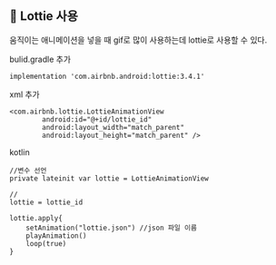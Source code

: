 ## 📌 Lottie 사용

움직이는 애니메이션을 넣을 때 gif로 많이 사용하는데 lottie로 사용할 수 있다.

bulid.gradle 추가

```
implementation 'com.airbnb.android:lottie:3.4.1'
```


xml 추가
```
<com.airbnb.lottie.LottieAnimationView
        android:id="@+id/lottie_id"
        android:layout_width="match_parent"
        android:layout_height="match_parent" />
```

kotlin
```
//변수 선언
private lateinit var lottie = LottieAnimationView

//
lottie = lottie_id

lottie.apply{
    setAnimation("lottie.json") //json 파일 이름
    playAnimation()
    loop(true)
}
```
